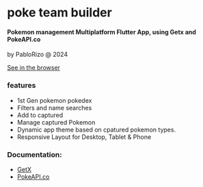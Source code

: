 # poke team builder

#### Pokemon management Multiplatform Flutter App, using Getx and PokeAPI.co
by PabloRizo @ 2024

[See in the browser](https://blikun.github.io/PokeTeamBuilderResponsive/)

### features

- 1st Gen pokemon pokedex
- Filters and name searches
- Add to captured 
- Manage captured Pokemon
- Dynamic app theme based on cpatured pokemon types.
- Responsive Layout for Desktop, Tablet & Phone

### Documentation:

- [GetX](https://github.com/jonataslaw/getx/blob/master/README-es.md)
- [PokeAPI.co](https://pokeapi.co/docs/v2)

